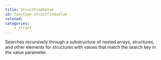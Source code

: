 ```yaml
---
title: StructFindValue
id: function-structfindvalue
related:
categories:
    - struct
---
```


Searches recursively through a substructure of nested arrays,
        structures, and other elements for structures with values that
        match the search key in the value parameter.